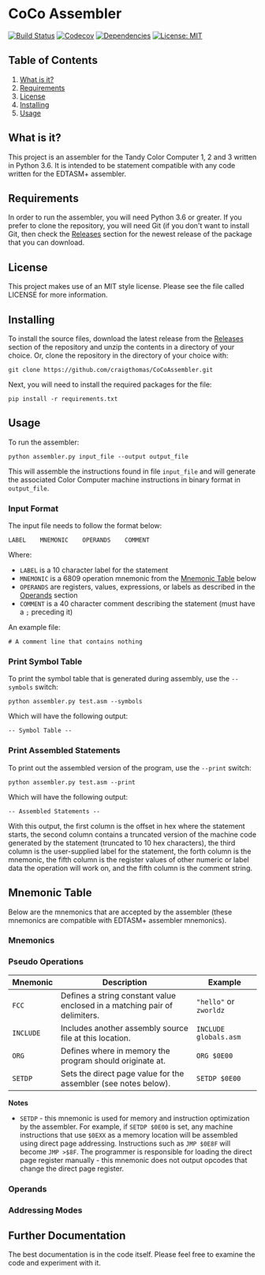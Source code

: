 # CoCo Assembler

[![Build Status](https://img.shields.io/travis/craigthomas/CoCoAssembler?style=flat-square)](https://travis-ci.org/craigthomas/CoCoAssembler) 
[![Codecov](https://img.shields.io/codecov/c/gh/craigthomas/CoCoAssembler?style=flat-square)](https://codecov.io/gh/craigthomas/CoCoAssembler) 
[![Dependencies](https://img.shields.io/librariesio/github/craigthomas/CoCoAssembler?style=flat-square)](https://libraries.io/github/craigthomas/CoCoAssembler)
[![License: MIT](https://img.shields.io/badge/license-MIT-blue.svg?style=flat-square)](https://opensource.org/licenses/MIT)

## Table of Contents

1. [What is it?](#what-is-it)
2. [Requirements](#requirements)
3. [License](#license)
4. [Installing](#installing)
5. [Usage](#usage)

## What is it?

This project is an assembler for the Tandy Color Computer 1, 2 and 3 written in Python 3.6. 
It is intended to be statement compatible with any code written for the EDTASM+ assembler.

## Requirements

In order to run the assembler, you will need Python 3.6 or greater. If you
prefer to clone the repository, you will need Git (if you don't want to 
install Git, then check the [Releases](https://github.com/craigthomas/CoCoAssembler/releases)
section for the newest release of the package that you can download.

## License

This project makes use of an MIT style license. Please see the file called 
LICENSE for more information.

## Installing

To install the source files, download the latest release from the 
[Releases](https://github.com/craigthomas/CoCoAssembler/releases) 
section of the repository and unzip the contents in a directory of your 
choice. Or, clone the repository in the directory of your choice with:

    git clone https://github.com/craigthomas/CoCoAssembler.git

Next, you will need to install the required packages for the file:

    pip install -r requirements.txt

    
## Usage

To run the assembler:

    python assembler.py input_file --output output_file

This will assemble the instructions found in file `input_file` and will generate
the associated Color Computer machine instructions in binary format in `output_file`.

### Input Format

The input file needs to follow the format below:

    LABEL    MNEMONIC    OPERANDS    COMMENT

Where:

* `LABEL` is a 10 character label for the statement
* `MNEMONIC` is a 6809 operation mnemonic from the [Mnemonic Table](#mnemonic-table) below
* `OPERANDS` are registers, values, expressions, or labels as described in the [Operands](#operands) section
* `COMMENT` is a 40 character comment describing the statement (must have a `;` preceding it)

An example file:

    # A comment line that contains nothing


### Print Symbol Table

To print the symbol table that is generated during assembly, use the `--symbols` 
switch:

    python assembler.py test.asm --symbols

Which will have the following output:

    -- Symbol Table --


### Print Assembled Statements

To print out the assembled version of the program, use the `--print` switch:

    python assembler.py test.asm --print

Which will have the following output:

    -- Assembled Statements --

With this output, the first column is the offset in hex where the statement starts,
the second column contains a truncated version of the machine code generated by the
statement (truncated to 10 hex characters), the third column is the user-supplied 
label for the statement, the forth column is the mnemonic, the fifth
column is the register values of other numeric or label data the operation will
work on, and the fifth column is the comment string.

## Mnemonic Table

Below are the mnemonics that are accepted by the assembler (these mnemonics are 
compatible with EDTASM+ assembler mnemonics).
 
### Mnemonics

### Pseudo Operations

| Mnemonic | Description | Example |
| -------- | ----------- | ------- |
| `FCC`    | Defines a string constant value enclosed in a matching pair of delimiters. | `"hello"` or `zworldz` |
| `INCLUDE`| Includes another assembly source file at this location.                    | `INCLUDE globals.asm`  |
| `ORG`    | Defines where in memory the program should originate at.                   | `ORG $0E00`            |
| `SETDP`  | Sets the direct page value for the assembler (see notes below).            | `SETDP $0E00`          |

**Notes**

* `SETDP` - this mnemonic is used for memory and instruction optimization by the assembler. For example, 
if `SETDP $0E00` is set, any machine instructions that use `$0EXX` as a memory location will be assembled 
using direct page addressing. Instructions such as `JMP $0E8F` will become `JMP >$8F`. The programmer is 
responsible for loading the direct page register manually - this mnemonic does not output opcodes that
change the direct page register. 

### Operands

### Addressing Modes

## Further Documentation

The best documentation is in the code itself. Please feel free to examine the
code and experiment with it.
